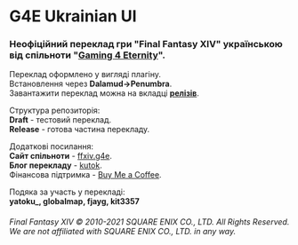 # G4E Ukrainian UI 
### Неофіційний переклад гри "Final Fantasy XIV" українською від спільноти "[Gaming 4 Eternity](https://gaming4eternity.online)".
Переклад оформлено у вигляді плагіну.  
Встановлення через **Dalamud->Penumbra**.  
Завантажити переклад можна на вкладці **[релізів](https://github.com/justscribe/ffxiv_ukrainian/releases)**.  

Структура репозиторія:  
**Draft** - тестовий переклад.  
**Release** - готова частина перекладу.  

Додаткові посилання:    
**Сайт спільноти** - [ffxiv.g4e](https://ffxiv.gaming4eternity.online).  
**Блог перекладу** - [kutok](https://kutok.io/g4e_ffxiv_ukrainian).  
Фінансова підтримка - [Buy Me a Coffee](https://www.buymeacoffee.com/justscribe/membership).  

Подяка за участь у перекладі:  
**yatoku_, globalmap, fjayg, kit3357**

###### Final Fantasy XIV © 2010-2021 SQUARE ENIX CO., LTD. All Rights Reserved. We are not affiliated with SQUARE ENIX CO., LTD. in any way.
